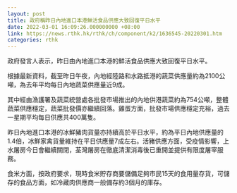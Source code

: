 ```yaml
---
layout: post
title: 政府稱昨日內地進口本港鮮活食品供應大致回復平日水平
date: 2022-03-01 16:09:26.000000000 +08:00
link: https://news.rthk.hk/rthk/ch/component/k2/1636545-20220301.htm
categories: rthk
---
```


政府發言人表示，昨日由內地進口本港的鮮活食品供應大致回復平日水平。

根據最新資料，截至昨日午夜，內地經陸路和水路抵港的蔬菜供應量約為2100公噸，為去年平均每日內地蔬菜供應量近9成。

其中經由漁護署及蔬菜統營處各批發市場推出的內地供港蔬菜約為754公噸，整體蔬菜供應穩定，蔬菜批發價亦繼續回落。雞蛋方面，批發市場供應穩定充裕，過去一星期平均每日供應共400萬隻。

昨日內地進口本港的冰鮮豬肉貨量亦持續高於平日水平，約為平日內地供應量的1.4倍，冰鮮家禽貨量維持在平日供應量7成左右。活豬供應方面，受疫情影響，上水屠房今日會繼續關閉，荃灣屠房在徹底清潔消毒後已重開並提供有限度屠宰服務。

食米方面，按政府要求，現時食米貯存商要儲備足夠市民15天的食用量存貨，可儲存的食品方面，如冷藏肉供應商一般備存約3個月的庫存。
